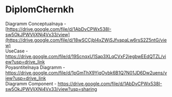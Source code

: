 # DiplomChernkh
Diagramm Conceptualnaya - [https://drive.google.com/file/d/1AbDvCPWx538I-sw5OkJPWVljXNj4Vx33/view](https://drive.google.com/file/d/18wSCCjbl4xZWjSJfvapaLw6rsS2Z5ntG/view) <br>
UseCase - https://drive.google.com/file/d/19ScnqxU1Sap3XLqCVxF2jegbwEEdQTZL/view?usp=drive_link <br>
Poyasntitelnaya Diagramm - https://drive.google.com/file/d/1pGmThX9YjqOybk6B1Q7N01JD6Dw2uens/view?usp=drive_link <br>
Diagramm Component - https://drive.google.com/file/d/1AbDvCPWx538I-sw5OkJPWVljXNj4Vx33/view?usp=sharing <br>
